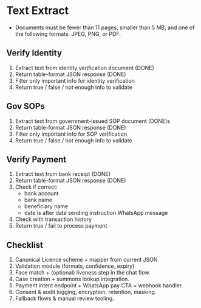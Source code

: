  # Text Extract
 - Documents must be fewer than 11 pages, smaller than 5 MB, and one of the following formats: JPEG, PNG, or PDF.

 ## Verify Identity
 1. Extract text from identity verification document (DONE)
 2. Return table-format JSON response (DONE)
 3. Filter only important info for identity verification
 4. Return true / false / not enough info to validate

 ## Gov SOPs
  1. Extract text from government-issued SOP document (DONE)s
  2. Return table-format JSON response (DONE)
  3. Filter only important info for SOP verification
  4. Return true / false / not enough info to validate

## Verify Payment
 1. Extract text from bank receipt (DONE)
 2. Return table-format JSON response (DONE)
 3. Check if correct:
    - bank account
    - bank name
    - beneficiary name
    - date is after date sending instruction WhatsApp message
 4. Check with transaction history
 5. Return true / fail to process payment

## Checklist
 1. Canonical Licence scheme + mapper from current JSON
 2. Validation module (formats, confidence, expiry)
 3. Face match + (optional) liveness step in the chat flow.
 4. Case creation + summons lookup integration.
 5. Payment intent endpoint + WhatsApp pay CTA + webhook handler.
 6. Consent & audit logging, encryption, retention, masking.
 7. Fallback flows & manual review tooling.